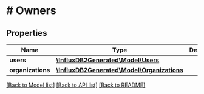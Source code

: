 # # Owners

## Properties

Name | Type | Description | Notes
------------ | ------------- | ------------- | -------------
**users** | [**\InfluxDB2Generated\Model\Users**](Users.md) |  | [optional] 
**organizations** | [**\InfluxDB2Generated\Model\Organizations**](Organizations.md) |  | [optional] 

[[Back to Model list]](../../README.md#documentation-for-models) [[Back to API list]](../../README.md#documentation-for-api-endpoints) [[Back to README]](../../README.md)


